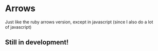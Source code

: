 Arrows
=

Just like the ruby arrows version, except in javascript (since I also do a lot of javascript)

## Still in development!